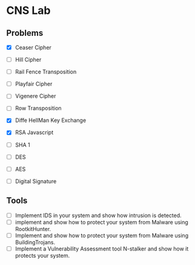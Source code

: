 # CNS Lab

## Problems

- [x] Ceaser Cipher
- [ ] Hill Cipher
- [ ] Rail Fence Transposition
- [ ] Playfair Cipher
- [ ] Vigenere Cipher
- [ ] Row Transposition
- [x] Diffe HellMan Key Exchange
- [x] RSA Javascript
- [ ] SHA 1
- [ ] DES
- [ ] AES
- [ ] Digital Signature


## Tools

- [ ] Implement IDS in your system and show how intrusion is detected.
- [ ] implement and show how to protect your system from Malware using RootkitHunter.
- [ ] Implement and show how to protect your system from Malware using BuildingTrojans.
- [ ] Implement a Vulnerability Assessment tool N-stalker and show how it protects your system.

